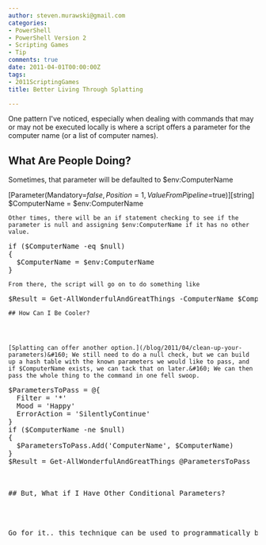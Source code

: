 ```yaml
---
author: steven.murawski@gmail.com
categories:
- PowerShell
- PowerShell Version 2
- Scripting Games
- Tip
comments: true
date: 2011-04-01T00:00:00Z
tags:
- 2011ScriptingGames
title: Better Living Through Splatting

---
```


One pattern I've noticed, especially when dealing with commands that may or may not be executed locally is where a script offers a parameter for the computer name (or a list of computer names). 



## What Are People Doing?




Sometimes, that parameter will be defaulted to $env:ComputerName



[Parameter(Mandatory=$false, Position=1, ValueFromPipeline=$true)][string]
$ComputerName = $env:ComputerName</pre>

    
    Other times, there will be an if statement checking to see if the parameter is null and assigning $env:ComputerName if it has no other value.
    
<pre language="powershell">if ($ComputerName -eq $null)
{
  $ComputerName = $env:ComputerName
}</pre>

    
    From there, the script will go on to do something like 
    
<pre language="powershell">$Result = Get-AllWonderfulAndGreatThings -ComputerName $ComputerName -Filter * -Mood Happy -ErrorAction SilentlyContinue</pre>

    
    ## How Can I Be Cooler?
    
    

    
    [Splatting can offer another option.](/blog/2011/04/clean-up-your-parameters)&#160; We still need to do a null check, but we can build up a hash table with the known parameters we would like to pass, and if $ComputerName exists, we can tack that on later.&#160; We can then pass the whole thing to the command in one fell swoop.
    
<pre language="powershell">$ParametersToPass = @{
  Filter = '*'
  Mood = 'Happy'
  ErrorAction = 'SilentlyContinue'
}
if ($ComputerName -ne $null)
{
  $ParametersToPass.Add('ComputerName', $ComputerName)
}
$Result = Get-AllWonderfulAndGreatThings @ParametersToPass



## But, What if I Have Other Conditional Parameters?




Go for it.. this technique can be used to programmatically build function, cmdlet, and script calls for any sort of parameter.&#160;&#160; 

